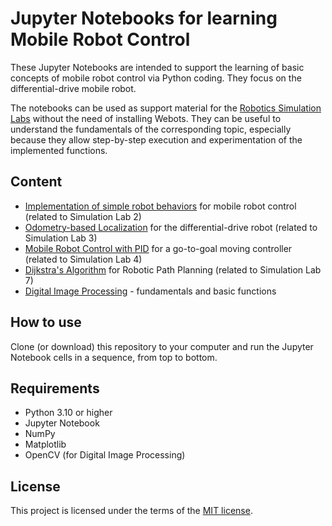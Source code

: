# Jupyter Notebooks for learning Mobile Robot Control

These Jupyter Notebooks are intended to support the learning of basic concepts of mobile robot control via Python coding. They focus on the differential-drive mobile robot. 

The notebooks can be used as support material for the [Robotics Simulation Labs](https://felipenmartins.github.io/Robotics-Simulation-Labs/) without the need of installing Webots. They can be useful to understand the fundamentals of the corresponding topic, especially because they allow step-by-step execution and experimentation of the implemented functions.

## Content
- [Implementation of simple robot behaviors](https://nbviewer.org/github/felipenmartins/Mobile-Robot-Control/blob/main/robot_behaviors.ipynb) for mobile robot control (related to Simulation Lab 2)
- [Odometry-based Localization](https://nbviewer.org/github/felipenmartins/Mobile-Robot-Control/blob/main/odometry-based_localization.ipynb) for the differential-drive robot (related to Simulation Lab 3)
- [Mobile Robot Control with PID](https://nbviewer.org/github/felipenmartins/Mobile-Robot-Control/blob/main/robot_control_with_PID.ipynb) for a go-to-goal moving controller (related to Simulation Lab 4)
- [Dijkstra's Algorithm](https://nbviewer.org/github/felipenmartins/Mobile-Robot-Control/blob/main/path_planning_dijkstra.ipynb) for Robotic Path Planning (related to Simulation Lab 7)
- [Digital Image Processing](https://nbviewer.org/github/felipenmartins/Mobile-Robot-Control/blob/main/image_processing_example.ipynb) - fundamentals and basic functions 


## How to use
Clone (or download) this repository to your computer and run the Jupyter Notebook cells in a sequence, from top to bottom. 

## Requirements
- Python 3.10 or higher
- Jupyter Notebook
- NumPy
- Matplotlib
- OpenCV (for Digital Image Processing)

## License
This project is licensed under the terms of the [MIT license](/LICENSE).
